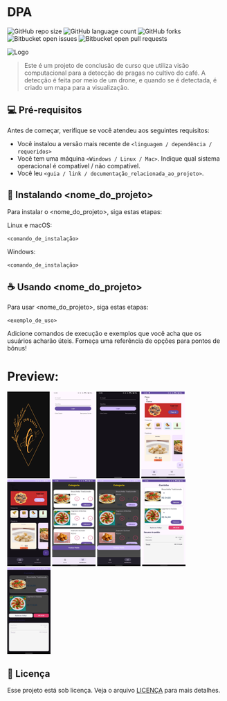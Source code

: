 
# DPA

![GitHub repo size](https://img.shields.io/github/repo-size/iuricode/README-template?style=for-the-badge)
![GitHub language count](https://img.shields.io/github/languages/count/iuricode/README-template?style=for-the-badge)
![GitHub forks](https://img.shields.io/github/forks/iuricode/README-template?style=for-the-badge)
![Bitbucket open issues](https://img.shields.io/bitbucket/issues/iuricode/README-template?style=for-the-badge)
![Bitbucket open pull requests](https://img.shields.io/bitbucket/pr-raw/iuricode/README-template?style=for-the-badge)

<img src="logo.png" alt="Logo">

> Este é um projeto de conclusão de curso que utiliza visão computacional para a detecção de pragas no cultivo do café. A detecção é feita por meio de um drone, e quando se é detectada, é criado um mapa para a visualização.



## 💻 Pré-requisitos

Antes de começar, verifique se você atendeu aos seguintes requisitos:

- Você instalou a versão mais recente de `<linguagem / dependência / requeridos>`
- Você tem uma máquina `<Windows / Linux / Mac>`. Indique qual sistema operacional é compatível / não compatível.
- Você leu `<guia / link / documentação_relacionada_ao_projeto>`.

## 🚀 Instalando <nome_do_projeto>

Para instalar o <nome_do_projeto>, siga estas etapas:

Linux e macOS:

```
<comando_de_instalação>
```

Windows:

```
<comando_de_instalação>
```

## ☕ Usando <nome_do_projeto>

Para usar <nome_do_projeto>, siga estas etapas:

```
<exemplo_de_uso>
```

Adicione comandos de execução e exemplos que você acha que os usuários acharão úteis. Forneça uma referência de opções para pontos de bônus!

# Preview:
<img src="https://github.com/DelValle0012/Capi-Cazzo/blob/main/imagens/logo.png" alt="Splash Screen" width="98" height="200" /> <img src="https://github.com/DelValle0012/Capi-Cazzo/blob/main/imagens/telaLoginWhite.png.jpg" alt="Tela de Login(Claro)" width="100" height="200" /> 
<img src="https://github.com/DelValle0012/Capi-Cazzo/blob/main/imagens/telaLoginDark.png.jpg" alt="Tela de Login(Escuro)" width="100" height="200" /> 
<img src="https://github.com/DelValle0012/Capi-Cazzo/blob/main/imagens/TelaPrincipalWhite.jpg" alt="Tela Inicio(Claro)" width="100" height="200" /> 
<img src="https://github.com/DelValle0012/Capi-Cazzo/blob/main/imagens/telaPrincipalDark.jpg" alt="Tela de Inicio(Escuro)" width="100" height="200" /> 
<img src="https://github.com/DelValle0012/Capi-Cazzo/blob/main/imagens/produtosWhite.jpg" alt="Tela dos Produtos(Claro)" width="100" height="200" /> 
<img src="https://github.com/DelValle0012/Capi-Cazzo/blob/main/imagens/produtosDark.jpg" alt="Tela dos Produtos(Escuro)" width="100" height="200" /> 
<img src="https://github.com/DelValle0012/Capi-Cazzo/blob/main/imagens/CarrinhoWhite.jpg" alt="Tela de Carrinho(Claro)" width="100" height="200" />
<img src="https://github.com/DelValle0012/Capi-Cazzo/blob/main/imagens/CarrinhoDark.jpg" alt="Tela de Carrinho(Escuro)" width="100" height="200" /> 

## 📝 Licença

Esse projeto está sob licença. Veja o arquivo [LICENÇA](LICENSE.md) para mais detalhes.
